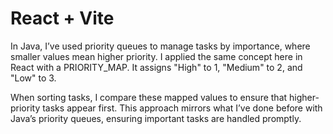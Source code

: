 # React + Vite
In Java, I’ve used priority queues to manage tasks by importance, where smaller values mean higher priority. I applied the same concept here in React with a PRIORITY_MAP. It assigns "High" to 1, "Medium" to 2, and "Low" to 3.

When sorting tasks, I compare these mapped values to ensure that higher-priority tasks appear first. This approach mirrors what I’ve done before with Java’s priority queues, ensuring important tasks are handled promptly.
